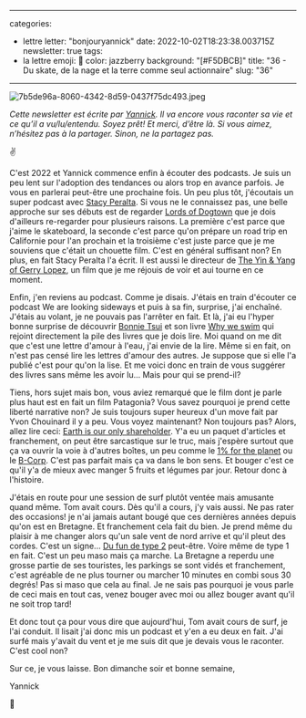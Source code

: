 
---
categories:
- lettre
letter: "bonjouryannick"
date: 2022-10-02T18:23:38.003715Z
newsletter: true
tags:
- la lettre
emoji: 💌
color: jazzberry
background: "[#F5DBCB]"
title: "36 - Du skate, de la nage et la terre comme seul actionnaire"
slug: "36"
---
![7b5de96a-8060-4342-8d59-0437f75dc493.jpeg](https://buttondown.s3.amazonaws.com/images/f350a453-05c3-4c6b-8cc0-86c33a75d5f2.jpeg)

*Cette newsletter est écrite par [Yannick](https://yannickschutz.com). Il va encore vous raconter sa vie et ce qu’il a vu/lu/entendu. Soyez prêt! Et merci, d’être là. Si vous aimez, n’hésitez pas à la partager. Sinon, ne la partagez pas.*

✌

C'est 2022 et Yannick commence enfin à écouter des podcasts. Je suis un peu lent sur l'adoption des tendances ou alors trop en avance parfois. Je vous en parlerai peut-être une prochaine fois. Un peu plus tôt, j'écoutais un super podcast avec [Stacy Peralta](https://wearelookingsideways.com/podcasts/episode-190-stacy-peralta). Si vous ne le connaissez pas, une belle approche sur ses débuts est de regarder [Lords of Dogtown](https://fr.wikipedia.org/wiki/Les_Seigneurs_de_Dogtown) que je dois d'ailleurs re-regarder pour plusieurs raisons. La première c'est parce que j'aime le skateboard, la seconde c'est parce qu'on prépare un road trip en Californie pour l'an prochain et la troisième c'est juste parce que je me souviens que c'était un chouette film. C'est en général suffisant non? En plus, en fait Stacy Peralta l'a écrit. Il est aussi le directeur de [The Yin & Yang of Gerry Lopez](https://www.patagonia.com/stories/the-yin-yang-of-gerry-lopez/video-121485.html), un film que je me réjouis de voir et aui tourne en ce moment.

Enfin, j'en reviens au podcast. Comme je disais. J'étais  en train d'écouter ce podcast We are looking sideways et puis à sa fin, surprise, j'ai enchaîné. J'étais au volant, je ne pouvais pas l'arrêter en fait. Et là, j'ai eu l'hyper bonne surprise de découvrir [Bonnie Tsui](https://www.bonnietsui.com/) et son livre [Why we swim](https://www.penguin.co.uk/books/442072/why-we-swim-by-bonnie-tsui/9781846046605) qui rejoint directement la pile des livres que je dois lire. Moi quand on me dit que c'est une lettre d'amour à l'eau, j'ai envie de la lire. Même si en fait, on n'est pas censé lire les lettres d'amour des autres. Je suppose que si elle l'a publié c'est pour qu'on la lise. Et me voici donc en train de vous suggérer des livres sans même les avoir lu... Mais pour qui se prend-il?

Tiens, hors sujet mais bon, vous aviez remarqué que le film dont je parle plus haut est en fait un film Patagonia? Vous savez pourquoi je prend cette liberté narrative non? Je suis toujours super heureux d'un move fait par Yvon Chouinard il y a peu. Vous voyez maintenant? Non toujours pas? Alors, allez lire ceci: [Earth is our only shareholder](https://www.patagonia.com/ownership/). Y'a eu un paquet d'articles et franchement, on peut être sarcastique sur le truc, mais j'espère surtout que ça va ouvrir la voie à d'autres boîtes, un peu comme le [1% for the planet](https://onepercentfortheplanet.org/) ou le [B-Corp](https://www.bcorporation.fr/). C'est pas parfait mais ça va dans le bon sens. Et bouger c'est ce qu'il y'a de mieux avec manger 5 fruits et légumes par jour. Retour donc à l'histoire.

J'étais en route pour une session de surf plutôt ventée mais amusante quand même. Tom avait cours. Dès qu'il a cours, j'y vais aussi. Ne pas rater des occasions! je n'ai jamais autant bougé que ces dernières années depuis qu'on est en Bretagne. Et franchement cela fait du bien. Je prend même du plaisir à me changer alors qu'un sale vent de nord arrive et qu'il pleut des cordes. C'est un signe... [Du fun de type 2](https://goeast.ems.com/three-types-of-fun/) peut-être. Voire même de type 1 en fait. C'est un peu maso mais ça marche. La Bretagne a reperdu une grosse partie de ses touristes, les parkings se sont vidés et franchement, c'est agréable de ne plus tourner ou marcher 10 minutes en combi sous 30 degrés! Pas si maso que cela au final. Je ne sais pas pourquoi je vous parle de ceci mais en tout cas, venez bouger avec moi ou allez bouger avant qu'il ne soit trop tard!

Et donc tout ça pour vous dire que aujourd'hui, Tom avait cours de surf, je l'ai conduit. Il lisait j'ai donc mis un podcast et y'en a eu deux en fait. J'ai surfé mais y'avait du vent et je me suis dit que je devais vous le raconter. C'est cool non?

Sur ce, je vous laisse.
Bon dimanche soir et bonne semaine,

Yannick

💌

